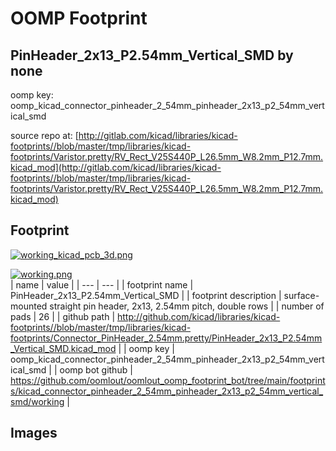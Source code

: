 # OOMP Footprint  
## PinHeader_2x13_P2.54mm_Vertical_SMD  by none  
  
oomp key: oomp_kicad_connector_pinheader_2_54mm_pinheader_2x13_p2_54mm_vertical_smd  
  
source repo at: [http://gitlab.com/kicad/libraries/kicad-footprints//blob/master/tmp/libraries/kicad-footprints/Varistor.pretty/RV_Rect_V25S440P_L26.5mm_W8.2mm_P12.7mm.kicad_mod](http://gitlab.com/kicad/libraries/kicad-footprints//blob/master/tmp/libraries/kicad-footprints/Varistor.pretty/RV_Rect_V25S440P_L26.5mm_W8.2mm_P12.7mm.kicad_mod)  
## Footprint  
  
[![working_kicad_pcb_3d.png](working_kicad_pcb_3d_600.png)](working_kicad_pcb_3d.png)  
  
[![working.png](working_600.png)](working.png)  
| name | value | 
| --- | --- | 
| footprint name | PinHeader_2x13_P2.54mm_Vertical_SMD | 
| footprint description | surface-mounted straight pin header, 2x13, 2.54mm pitch, double rows | 
| number of pads | 26 | 
| github path | http://github.com/kicad/libraries/kicad-footprints//blob/master/tmp/libraries/kicad-footprints/Connector_PinHeader_2.54mm.pretty/PinHeader_2x13_P2.54mm_Vertical_SMD.kicad_mod | 
| oomp key | oomp_kicad_connector_pinheader_2_54mm_pinheader_2x13_p2_54mm_vertical_smd | 
| oomp bot github | https://github.com/oomlout/oomlout_oomp_footprint_bot/tree/main/footprints/kicad_connector_pinheader_2_54mm_pinheader_2x13_p2_54mm_vertical_smd/working | 
## Images  
